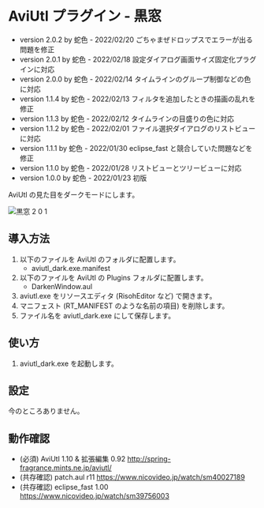 # AviUtl プラグイン - 黒窓

* version 2.0.2 by 蛇色 - 2022/02/20 ごちゃまぜドロップスでエラーが出る問題を修正
* version 2.0.1 by 蛇色 - 2022/02/18 設定ダイアログ画面サイズ固定化プラグインに対応
* version 2.0.0 by 蛇色 - 2022/02/14 タイムラインのグループ制御などの色に対応
* version 1.1.4 by 蛇色 - 2022/02/13 フィルタを追加したときの描画の乱れを修正
* version 1.1.3 by 蛇色 - 2022/02/12 タイムラインの目盛りの色に対応
* version 1.1.2 by 蛇色 - 2022/02/01 ファイル選択ダイアログのリストビューに対応
* version 1.1.1 by 蛇色 - 2022/01/30 eclipse_fast と競合していた問題などを修正
* version 1.1.0 by 蛇色 - 2022/01/28 リストビューとツリービューに対応
* version 1.0.0 by 蛇色 - 2022/01/23 初版

AviUtl の見た目をダークモードにします。

![黒窓 2 0 1](https://user-images.githubusercontent.com/96464759/154665614-90c6a2fb-d9d3-42b5-bcd0-292497c8b5d9.png)

## 導入方法

1. 以下のファイルを AviUtl のフォルダに配置します。
	* aviutl_dark.exe.manifest
2. 以下のファイルを AviUtl の Plugins フォルダに配置します。
	* DarkenWindow.aul
3. aviutl.exe をリソースエディタ (RisohEditor など) で開きます。
4. マニフェスト (RT_MANIFEST のような名前の項目) を削除します。
5. ファイル名を aviutl_dark.exe にして保存します。

## 使い方

1. aviutl_dark.exe を起動します。

## 設定

今のところありません。

## 動作確認

* (必須) AviUtl 1.10 & 拡張編集 0.92 http://spring-fragrance.mints.ne.jp/aviutl/
* (共存確認) patch.aul r11 https://www.nicovideo.jp/watch/sm40027189
* (共存確認) eclipse_fast 1.00 https://www.nicovideo.jp/watch/sm39756003
